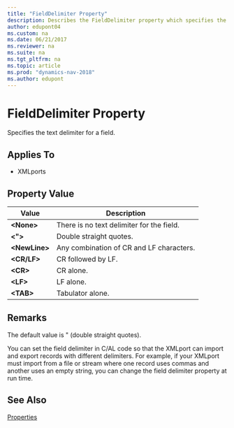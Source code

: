 ```yaml
---
title: "FieldDelimiter Property"
description: Describes the FieldDelimiter property which specifies the text delimiter for a field and applies to XMLports.
author: edupont04
ms.custom: na
ms.date: 06/21/2017
ms.reviewer: na
ms.suite: na
ms.tgt_pltfrm: na
ms.topic: article
ms.prod: "dynamics-nav-2018"
ms.author: edupont
---
```

# FieldDelimiter Property
Specifies the text delimiter for a field.  

## Applies To  

-   XMLports  

## Property Value  

|**Value**|**Description**|  
|---------------|---------------------|  
|**\<None>**|There is no text delimiter for the field.|  
|**\<">**|Double straight quotes.|  
|**\<NewLine>**|Any combination of CR and LF characters.|  
|**\<CR/LF>**|CR followed by LF.|  
|**\<CR>**|CR alone.|  
|**\<LF>**|LF alone.|  
|**\<TAB>**|Tabulator alone.|  

## Remarks  
The default value is " (double straight quotes).  

You can set the field delimiter in C/AL code so that the XMLport can import and export records with different delimiters. For example, if your XMLport must import from a file or stream where one record uses commas and another uses an empty string, you can change the field delimiter property at run time.  

## See Also  
[Properties](Properties.md)
